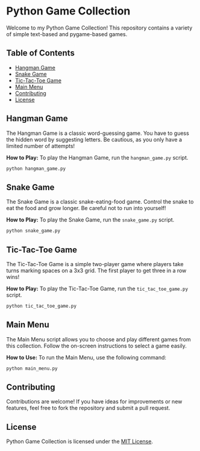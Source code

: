 # Python Game Collection

Welcome to my Python Game Collection! This repository contains a variety of simple text-based and pygame-based games.

## Table of Contents

- [Hangman Game](#hangman-game)
- [Snake Game](#snake-game)
- [Tic-Tac-Toe Game](#tic-tac-toe-game)
- [Main Menu](#main-menu)
- [Contributing](#contributing)
- [License](#license)

## Hangman Game

The Hangman Game is a classic word-guessing game. You have to guess the hidden word by suggesting letters. Be cautious, as you only have a limited number of attempts!

**How to Play:**
To play the Hangman Game, run the `hangman_game.py` script.

```bash
python hangman_game.py
```

## Snake Game

The Snake Game is a classic snake-eating-food game. Control the snake to eat the food and grow longer. Be careful not to run into yourself!

**How to Play:**
To play the Snake Game, run the `snake_game.py` script.

```bash
python snake_game.py
```

## Tic-Tac-Toe Game

The Tic-Tac-Toe Game is a simple two-player game where players take turns marking spaces on a 3x3 grid. The first player to get three in a row wins!

**How to Play:**
To play the Tic-Tac-Toe Game, run the `tic_tac_toe_game.py` script.

```bash
python tic_tac_toe_game.py
```

## Main Menu

The Main Menu script allows you to choose and play different games from this collection. Follow the on-screen instructions to select a game easily.

**How to Use:**
To run the Main Menu, use the following command:

```bash
python main_menu.py
```

## Contributing

Contributions are welcome! If you have ideas for improvements or new features, feel free to fork the repository and submit a pull request.

## License

Python Game Collection is licensed under the [MIT License](LICENSE).
